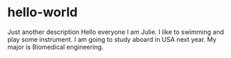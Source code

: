 # hello-world
Just another description
Hello everyone
I am Julie. I like to swimming and play some instrument. I am going to study aboard in USA next year.
My major is Biomedical engineering.
